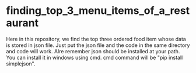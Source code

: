 # finding_top_3_menu_items_of_a_restaurant
Here in this repository, we find the top three ordered food item whose data is stored in json file.
Just put the json file and the code in the same directory and code will work.
Alre remember json should be installed at your path.
You can install it in windows using cmd.
cmd command will be "pip install simplejson".
